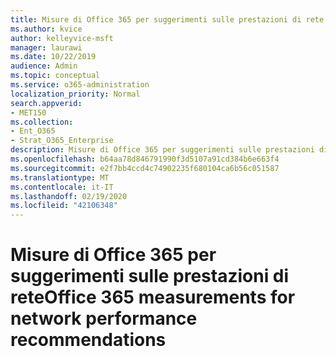 ```yaml
---
title: Misure di Office 365 per suggerimenti sulle prestazioni di rete
ms.author: kvice
author: kelleyvice-msft
manager: laurawi
ms.date: 10/22/2019
audience: Admin
ms.topic: conceptual
ms.service: o365-administration
localization_priority: Normal
search.appverid:
- MET150
ms.collection:
- Ent_O365
- Strat_O365_Enterprise
description: Misure di Office 365 per suggerimenti sulle prestazioni di rete
ms.openlocfilehash: b64aa78d846791990f3d5107a91cd384b6e663f4
ms.sourcegitcommit: e2f7bb4ccd4c74902235f680104ca6b56c051587
ms.translationtype: MT
ms.contentlocale: it-IT
ms.lasthandoff: 02/19/2020
ms.locfileid: "42106348"
---
```

# <a name="office-365-measurements-for-network-performance-recommendations"></a><span data-ttu-id="3c6fb-103">Misure di Office 365 per suggerimenti sulle prestazioni di rete</span><span class="sxs-lookup"><span data-stu-id="3c6fb-103">Office 365 measurements for network performance recommendations</span></span>
